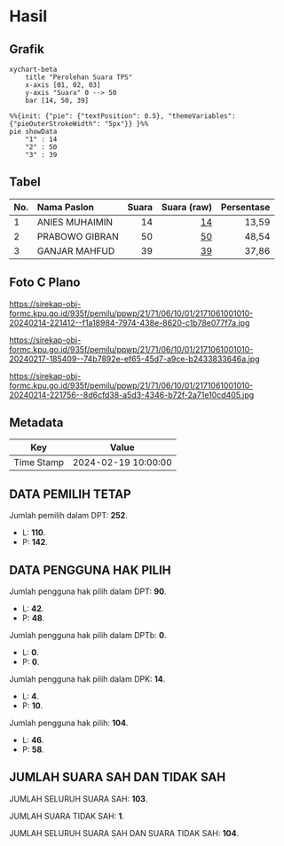 # Hasil

## Grafik

```mermaid
xychart-beta
    title "Perolehan Suara TPS"
    x-axis [01, 02, 03]
    y-axis "Suara" 0 --> 50
    bar [14, 50, 39]
```

```mermaid
%%{init: {"pie": {"textPosition": 0.5}, "themeVariables": {"pieOuterStrokeWidth": "5px"}} }%%
pie showData
    "1" : 14
    "2" : 50
    "3" : 39
```

## Tabel

| No. | Nama Paslon    | Suara | Suara (raw) | Persentase |
|:--- |:-------------- | -----:| -----------:| ----------:|
| 1   | ANIES MUHAIMIN | 14    | [14][p-1]   | 13,59      |
| 2   | PRABOWO GIBRAN | 50    | [50][p-2]   | 48,54      |
| 3   | GANJAR MAHFUD  | 39    | [39][p-3]   | 37,86      |


[p-1]: https://github.com/gigit-pemilu/pemilu-2024-21-kepulauan-riau/blob/main/pilpres/hitung-suara/sub/21-kepulauan-riau/sub/71-kota-batam/sub/06-lubuk-baja/sub/1001-kampung-pelita/sub/010-tps/sub/paslon-1.txt
[p-2]: https://github.com/gigit-pemilu/pemilu-2024-21-kepulauan-riau/blob/main/pilpres/hitung-suara/sub/21-kepulauan-riau/sub/71-kota-batam/sub/06-lubuk-baja/sub/1001-kampung-pelita/sub/010-tps/sub/paslon-2.txt
[p-3]: https://github.com/gigit-pemilu/pemilu-2024-21-kepulauan-riau/blob/main/pilpres/hitung-suara/sub/21-kepulauan-riau/sub/71-kota-batam/sub/06-lubuk-baja/sub/1001-kampung-pelita/sub/010-tps/sub/paslon-3.txt

## Foto C Plano

https://sirekap-obj-formc.kpu.go.id/935f/pemilu/ppwp/21/71/06/10/01/2171061001010-20240214-221412--f1a18984-7974-438e-8620-c1b78e077f7a.jpg

https://sirekap-obj-formc.kpu.go.id/935f/pemilu/ppwp/21/71/06/10/01/2171061001010-20240217-185409--74b7892e-ef65-45d7-a9ce-b2433833646a.jpg

https://sirekap-obj-formc.kpu.go.id/935f/pemilu/ppwp/21/71/06/10/01/2171061001010-20240214-221756--8d6cfd38-a5d3-4346-b72f-2a71e10cd405.jpg


## Metadata

| Key        | Value               |
| ---------- | ------------------- |
| Time Stamp | 2024-02-19 10:00:00 |


## DATA PEMILIH TETAP

Jumlah pemilih dalam DPT: **252**.
 * L: **110**.
 * P: **142**.

## DATA PENGGUNA HAK PILIH

Jumlah pengguna hak pilih dalam DPT: **90**.
 * L: **42**.
 * P: **48**.

Jumlah pengguna hak pilih dalam DPTb: **0**.
 * L: **0**.
 * P: **0**.

Jumlah pengguna hak pilih dalam DPK: **14**.
 * L: **4**.
 * P: **10**.

Jumlah pengguna hak pilih: **104**.
 * L: **46**.
 * P: **58**.

## JUMLAH SUARA SAH DAN TIDAK SAH

JUMLAH SELURUH SUARA SAH: **103**.

JUMLAH SUARA TIDAK SAH: **1**.

JUMLAH SELURUH SUARA SAH DAN SUARA TIDAK SAH: **104**.


